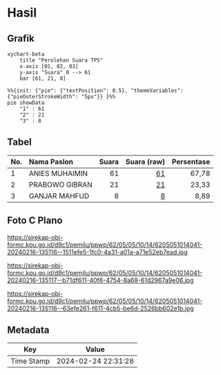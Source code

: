 # Hasil

## Grafik

```mermaid
xychart-beta
    title "Perolehan Suara TPS"
    x-axis [01, 02, 03]
    y-axis "Suara" 0 --> 61
    bar [61, 21, 8]
```

```mermaid
%%{init: {"pie": {"textPosition": 0.5}, "themeVariables": {"pieOuterStrokeWidth": "5px"}} }%%
pie showData
    "1" : 61
    "2" : 21
    "3" : 8
```

## Tabel

| No. | Nama Paslon    | Suara | Suara (raw) | Persentase |
|:--- |:-------------- | -----:| -----------:| ----------:|
| 1   | ANIES MUHAIMIN | 61    | [61][p-1]   | 67,78      |
| 2   | PRABOWO GIBRAN | 21    | [21][p-2]   | 23,33      |
| 3   | GANJAR MAHFUD  | 8     | [8][p-3]    | 8,89       |


[p-1]: https://github.com/gigit-pemilu/pemilu-2024-62-kalimantan-tengah/blob/main/pilpres/hitung-suara/sub/62-kalimantan-tengah/sub/05-barito-utara/sub/05-teweh-tengah/sub/1014-melayu/sub/041-tps/sub/paslon-1.txt
[p-2]: https://github.com/gigit-pemilu/pemilu-2024-62-kalimantan-tengah/blob/main/pilpres/hitung-suara/sub/62-kalimantan-tengah/sub/05-barito-utara/sub/05-teweh-tengah/sub/1014-melayu/sub/041-tps/sub/paslon-2.txt
[p-3]: https://github.com/gigit-pemilu/pemilu-2024-62-kalimantan-tengah/blob/main/pilpres/hitung-suara/sub/62-kalimantan-tengah/sub/05-barito-utara/sub/05-teweh-tengah/sub/1014-melayu/sub/041-tps/sub/paslon-3.txt

## Foto C Plano

https://sirekap-obj-formc.kpu.go.id/d9c1/pemilu/ppwp/62/05/05/10/14/6205051014041-20240216-135116--1511efe5-1fc0-4a31-a01a-a71e52eb7ead.jpg

https://sirekap-obj-formc.kpu.go.id/d9c1/pemilu/ppwp/62/05/05/10/14/6205051014041-20240216-135117--b71df611-40f6-4754-8a68-61d2967a9e06.jpg

https://sirekap-obj-formc.kpu.go.id/d9c1/pemilu/ppwp/62/05/05/10/14/6205051014041-20240216-135116--63efe261-f611-4cb5-be6d-2526bb602e1b.jpg


## Metadata

| Key        | Value               |
| ---------- | ------------------- |
| Time Stamp | 2024-02-24 22:31:28 |



